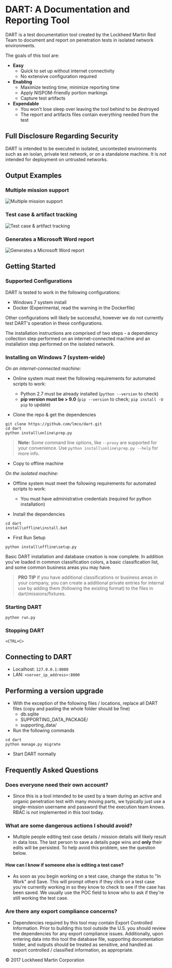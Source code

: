 # DART: A Documentation and Reporting Tool

DART is a test documentation tool created by the Lockheed Martin Red Team to
document and report on penetration tests in isolated network environments. 

The goals of this tool are:

- __Easy__
  - Quick to set up without internet connectivity
  - No extensive configuration required
- __Enabling__
  - Maximize testing time; minimize reporting time
  - Apply NISPOM-friendly portion markings
  - Capture test artifacts
- __Expendable__
  - You won't lose sleep over leaving the tool behind to be destroyed
  - The report and artifacts files contain everything needed from the test

## Full Disclosure Regarding Security

DART is intended to be executed in isolated, uncontested environments such as an 
isolan, private test network, or on a standalone machine. It is _not_ 
intended for deployment on untrusted networks.

## Output Examples

### Multiple mission support

![Multiple mission support](examples/mission-list.png?raw=true "Multiple mission support")

### Test case & artifact tracking

![Test case & artifact tracking](examples/tests-list.png?raw=true "Test case & artifact tracking")

### Generates a Microsoft Word report 

![Generates a Microsoft Word report](examples/output-testcase-with-finding.png?raw=true "Generates a Microsoft Word report")

## Getting Started

### Supported Configurations 

DART is tested to work in the following configurations:

- Windows 7 system install
- Docker (Experimental, read the warning in the Dockerfile)

Other configurations will likely be successful, however we do not 
currently test DART's operation in these configurations.

The installation instructions are comprised of two steps - a dependency collection 
step performed on an internet-connected machine and an installation step performed 
on the isolated network.

### Installing on Windows 7 (system-wide)

_On an internet-connected machine:_

- Online system must meet the following requirements for automated scripts to work:
  - Python 2.7 must be already installed (`python --version` to check)
  - **pip version must be > 9.0** (`pip --version` to check; `pip install -U pip` to update)

- Clone the repo & get the dependencies

```
git clone https://github.com/lmco/dart.git
cd dart
python install\online\prep.py
```

> **Note:** Some command line options, like `--proxy` are supported for your convenience. Use `python install\online\prep.py --help` for more info.

- Copy to offline machine

_On the isolated machine:_

- Offline system must meet the following requirements for automated scripts to work:
  - You must have administrative credentials (required for python installation)

- Install the dependencies

```
cd dart
install\offline\install.bat
```

- First Run Setup

```
python install\offline\setup.py
```

Basic DART installation and database creation is now complete. In addition you've 
loaded in common classification colors, a basic classification list, and some common
business areas you may have.

> **PRO TIP** If you have additional classifications or business areas in your 
> company, you can create a additional private entries for internal use
> by adding them (following the existing format) to the files in dart/missions/fixtures.

### Starting DART

```
python run.py
```

### Stopping DART

```
<CTRL+C>
```

## Connecting to DART

- Localhost: `127.0.0.1:8000`
- LAN: `<server_ip_address>:8000`

## Performing a version upgrade

- With the exception of the following files / locations, replace all DART files (copy and pasting the whole folder should be fine)
  - db.sqlite
  - SUPPORTING\_DATA\_PACKAGE/
  - supporting_data/
- Run the following commands

```
cd dart
python manage.py migrate
```

- Start DART normally

## Frequently Asked Questions

### Does everyone need their own account?

- Since this is a tool intended to be used by a team during an active and organic penetration test with many moving
parts, we typically just use a single-mission username and password that the execution team knows. RBAC is _not_ implemented
in this tool today.

### What are some dangerous actions I should avoid?

- Multiple people editing test case details / mission details will likely result in
  data loss. The last person to save a details page wins and __only__ their edits will
  be persisted. To help avoid this problem, see the question below.

#### How can I know if someone else is editing a test case?

- As soon as you begin working on a test case, change the status to "In Work" and Save.
  This will prompt others if they click on a test case you're currently working in
  so they know to check to see if the case has been saved. We usually use the POC field
  to know who to ask if they're still working the test case.

### Are there any export compliance concerns?

- Dependencies required by this tool may contain Export Controlled Information. Prior to
  building this tool outside the U.S. you should review the dependencies for any export
  compliance issues. Additionally, upon entering data into this tool the database file,
  supporting documentation folder, and outputs should be treated as sensitive, and
  handled as export controlled / classified information, as appropriate.

&copy; 2017 Lockheed Martin Corporation
